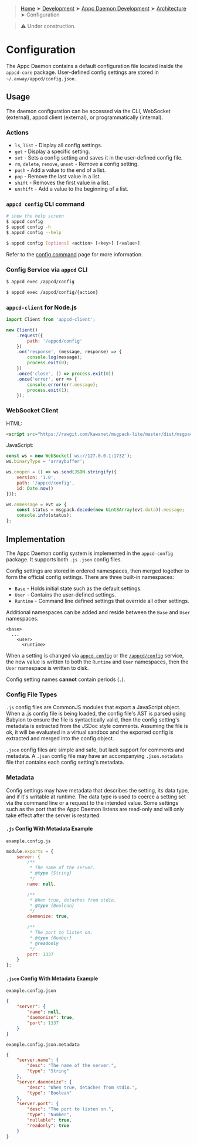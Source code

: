 > [Home](../../../README.md) ➤ [Development](../../README.md) ➤ [Appc Daemon Development](../README.md) ➤ [Architecture](README.md) ➤ Configuration

> :warning: Under construction.

# Configuration

The Appc Daemon contains a default configuration file located inside the `appcd-core` package.
User-defined config settings are stored in `~/.axway/appcd/config.json`.

## Usage

The daemon configuration can be accessed via the CLI, WebSocket (external), appcd client
(external), or programmatically (internal).

### Actions

 * `ls`, `list` - Display all config settings.
 * `get` - Display a specific setting.
 * `set` - Sets a config setting and saves it in the user-defined config file.
 * `rm`, `delete`, `remove`, `unset` - Remove a config setting.
 * `push` - Add a value to the end of a list.
 * `pop` - Remove the last value in a list.
 * `shift` - Removes the first value in a list.
 * `unshift` - Add a value to the beginning of a list.

### `appcd config` CLI command

```sh
# show the help screen
$ appcd config
$ appcd config -h
$ appcd config --help

$ appcd config [options] <action> [<key>] [<value>]
```

Refer to the [config command](Commands/config.md) page for more information.

### Config Service via `appcd` CLI

```sh
$ appcd exec /appcd/config

$ appcd exec /appcd/config/{action}
```

### `appcd-client` for Node.js

```js
import Client from 'appcd-client';

new Client()
	.request({
		path: '/appcd/config'
	})
	.on('response', (message, response) => {
		console.log(message);
		process.exit(0);
	})
	.once('close', () => process.exit(0))
	.once('error', err => {
		console.error(err.message);
		process.exit(1);
	});
```

### WebSocket Client

HTML:

```html
<script src="https://rawgit.com/kawanet/msgpack-lite/master/dist/msgpack.min.js"></script>
```

JavaScript:

```js
const ws = new WebSocket('ws://127.0.0.1:1732');
ws.binaryType = 'arraybuffer';

ws.onopen = () => ws.send(JSON.stringify({
    version: '1.0',
    path: '/appcd/config',
    id: Date.now()
}));

ws.onmessage = evt => {
	const status = msgpack.decode(new Uint8Array(evt.data)).message;
    console.info(status);
};
```

## Implementation

The Appc Daemon config system is implemented in the `appcd-config` package. It supports both `.js`
`.json` config files.

Config settings are stored in ordered namespaces, then merged together to form the official config
settings. There are three built-in namespaces:

 * `Base` - Holds initial state such as the default settings.
 * `User` - Contains the user-defined settings.
 * `Runtime` - Command line defined settings that override all other settings.

Additional namespaces can be added and reside between the `Base` and `User` namespaces.

```
<base>
  ...
    <user>
      <runtime>
```

When a setting is changed via [`appcd config`](../Commands/config.md) or the
[`/appcd/config`](../Services/config.md) service, the new value is written to both the `Runtime` and
`User` namespaces, then the `User` namespace is written to disk.

Config setting names __cannot__ contain periods (`.`).

### Config File Types

`.js` config files are CommonJS modules that export a JavaScript object. When a .js config file is
being loaded, the config file's AST is parsed using Babylon to ensure the file is syntactically
valid, then the config setting's metadata is extracted from the JSDoc style comments. Assuming the
file is ok, it will be evaluated in a virtual sandbox and the exported config is extracted and
merged into the config object.

`.json` config files are simple and safe, but lack support for comments and metadata. A `.json`
config file may have an accompanying `.json.metadata` file that contains each config setting's
metadata.

### Metadata

Config settings may have metadata that describes the setting, its data type, and if it's writable at
runtime. The data type is used to coerce a setting set via the command line or a request to the
intended value. Some settings such as the port that the Appc Daemon listens are read-only and will
only take effect after the server is restarted.

#### `.js` Config With Metadata Example

`example.config.js`

```javascript
module.exports = {
    server: {
        /**
         * The name of the server.
         * @type {String}
         */
        name: null,

        /**
         * When true, detaches from stdio.
         * @type {Boolean}
         */
        daemonize: true,

        /**
         * The port to listen on.
         * @type {Number}
         * @readonly
         */
        port: 1337
    }
};
```

#### `.json` Config With Metadata Example

`example.config.json`

```json
{
    "server": {
        "name": null,
        "daemonize": true,
        "port": 1337
    }
}
```

`example.config.json.metadata`

```json
{
    "server.name": {
        "desc": "The name of the server.",
        "type": "String"
    },
    "server.daemonize": {
        "desc": "When true, detaches from stdio.",
        "type": "Boolean"
    },
    "server.port": {
        "desc": "The port to listen on.",
        "type": "Number",
        "nullable": true,
        "readonly": true
    }
}
```
